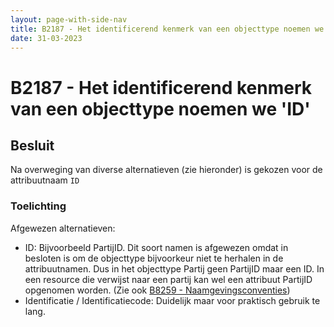 ```yaml
---
layout: page-with-side-nav
title: B2187 - Het identificerend kenmerk van een objecttype noemen we 'ID'
date: 31-03-2023
---
```


# B2187 - Het identificerend kenmerk van een objecttype noemen we 'ID'

## Besluit

Na overweging van diverse alternatieven (zie hieronder) is gekozen voor de attribuutnaam `ID`

### Toelichting

Afgewezen alternatieven:
- <objecttype>ID: Bijvoorbeeld PartijID. Dit soort namen is afgewezen omdat in besloten is om de objecttype bijvoorkeur niet te herhalen in de attribuutnamen. Dus in het objecttype Partij geen PartijID maar een ID. In een resource die verwijst naar een partij kan wel een attribuut PartijID opgenomen worden. (Zie ook [B8259 - Naamgevingsconventies](./8259.md))
- Identificatie / Identificatiecode: Duidelijk maar voor praktisch gebruik te lang.
